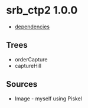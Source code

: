 srb_ctp2 1.0.0
====
* [dependencies](./dependencies.json)

Trees
----

* orderCapture
* captureHill

Sources
----

* Image - myself using Piskel
